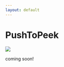 ```yaml
---
layout: default
---
```


PushToPeek
==========

<img src="https://avatars1.githubusercontent.com/u/12124806?v=3&s=200"/>

coming soon!
